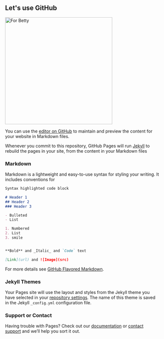 ﻿## Let's use GitHub 
<a target="_blank" href="https://user-images.githubusercontent.com/38884273/39476137-ef5def04-4d28-11e8-9595-2b26ef44c87f.JPG"> 
 <img width="350" alt="For Betty" src="https://user-images.githubusercontent.com/38884273/39476137-ef5def04-4d28-11e8-9595-2b26ef44c87f.JPG"/></a>

You can use the [editor on GitHub](https://github.com/kimcava223/kimcava223.GitHub.io/edit/master/README.md) to maintain and preview the content for your website in Markdown files.

Whenever you commit to this repository, GitHub Pages will run [Jekyll](https://jekyllrb.com/) to rebuild the pages in your site, from the content in your Markdown files

### Markdown
Markdown is a lightweight and easy-to-use syntax for styling your writing. It includes conventions for

```markdown
Syntax highlighted code block

# Header 1
## Header 2
### Header 3

- Bulleted
- List

1. Numbered
2. List
3. smile


**Bold** and _Italic_ and `Code` text

[Link](url) and ![Image](src)
```

For more details see [GitHub Flavored Markdown](https://guides.github.com/features/mastering-markdown/).

### Jekyll Themes

Your Pages site will use the layout and styles from the Jekyll theme you have selected in your [repository settings](https://github.com/kimcava223/kimcava223.GitHub.io/settings). The name of this theme is saved in the Jekyll `_config.yml` configuration file.

### Support or Contact

Having trouble with Pages? Check out our [documentation](https://help.github.com/categories/github-pages-basics/) or [contact support](https://github.com/contact) and we’ll help you sort it out.
